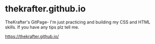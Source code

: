 # thekrafter.github.io
 TheKrafter's GitPage-
I'm just practicing and building my CSS and HTML skills. If you have any tips plz tell me.

https://thekrafter.github.io/
